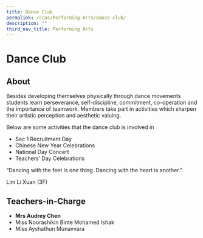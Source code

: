 ```yaml
---
title: Dance Club
permalink: /ccas/Performing-Arts/dance-club/
description: ""
third_nav_title: Performing Arts
---
```

# Dance Club

## **About**

Besides developing themselves physically through dance movements students learn perseverance, self-discipline, commitment, co-operation and the importance of teamwork. Members take part in activities which sharpen their artistic perception and aesthetic valuing.

Below are some activities that the dance club is involved in

*   Sec 1 Recruitment Day
*   Chinese New Year Celebrations
*   National Day Concert
*   Teachers’ Day Celebrations

“Dancing with the feet is one thing. Dancing with the heart is another.”

Lim Li Xuan (3F)

## **Teachers-in-Charge**

*   **Mrs Audrey Chen**
*   Miss Noorashikin Binte Mohamed Ishak
*   Miss Ayshathun Munavvara